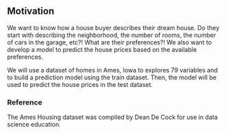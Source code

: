 ## Motivation
We want to know how a house buyer describes their dream house. Do they start with describing the neighborhood, the number of rooms, the number of cars in the garage, etc?! What are their preferences?! We also want to develop a model to predict the house prices based on the available preferences.

We will use a dataset of homes in Ames, Iowa to explores 79 variables and to build a prediction model using the train dataset. Then, the model will be used to predict the house prices in the test dataset.

### Reference

The Ames Housing dataset was compiled by Dean De Cock for use in data science education.
